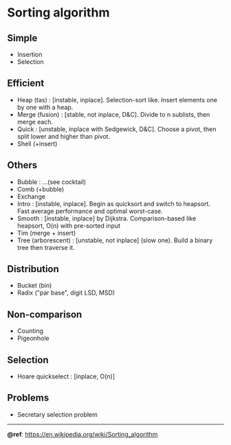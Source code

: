 # Sorting algorithm

Simple
---
- Insertion
- Selection

Efficient
---
- Heap (tas) : [instable, inplace]. Selection-sort like. Insert elements one by one with a heap.
- Merge (fusion) : [stable, not inplace, D&C]. Divide to n sublists, then merge each.
- Quick : [unstable, inplace with Sedgewick, D&C]. Choose a pivot, then split lower and higher than pivot.
- Shell (+insert)

Others
---
- Bubble : ...(see cocktail)
- Comb (+bubble)
- Exchange
- Intro : [instable, inplace]. Begin as quicksort and switch to heapsort. Fast average performance and optimal worst-case.
- Smooth : [instable, inplace] by Dijkstra. Comparison-based like heapsort, O(n) with pre-sorted input
- Tim (merge + insert)
- Tree (arborescent) : [unstable, not inplace] (slow one). Build a binary tree then traverse it.

Distribution
---
- Bucket (bin)
- Radix ("par base", digit LSD, MSD)

Non-comparison
---
- Counting
- Pigeonhole

## Selection
- Hoare quickselect : [inplace, O(n)]

## Problems
- Secretary selection problem

---
**@ref**: https://en.wikipedia.org/wiki/Sorting_algorithm
